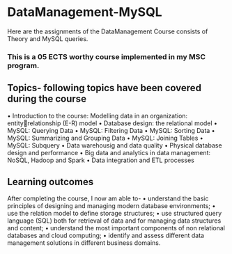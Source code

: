 # DataManagement-MySQL
Here are the assignments of the DataManagement Course consists of Theory and MySQL queries. 

### This is a 05 ECTS worthy course implemented in my MSC program.

## Topics- following topics have been covered during the course
• Introduction to the course: Modelling data in an organization: entityrelationship (E-R) model
• Database design: the relational model
• MySQL: Querying Data
• MySQL: Filtering Data
• MySQL: Sorting Data
• MySQL: Summarizing and Grouping Data
• MySQL: Joining Tables
• MySQL: Subquery
• Data warehousig and data quality
• Physical database design and performance
• Big data and analytics in data management: NoSQL, Hadoop and Spark
• Data integration and ETL processes


## Learning outcomes
After completing the course, I now am able to-
• understand the basic principles of designing and managing modern database environments;
• use the relation model to define storage structures;
• use structured query language (SQL) both for retrieval of data and for managing data structures and content;
• understand the most important components of non relational databases and cloud computing;
• identify and assess different data management solutions in different business domains.
